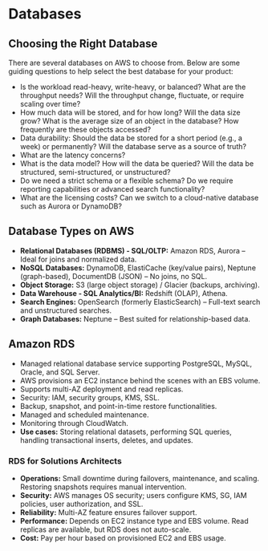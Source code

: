 # Databases

## Choosing the Right Database

There are several databases on AWS to choose from. Below are some guiding questions to help select the best database for your product:

- Is the workload read-heavy, write-heavy, or balanced? What are the throughput needs? Will the throughput change, fluctuate, or require scaling over time?
- How much data will be stored, and for how long? Will the data size grow? What is the average size of an object in the database? How frequently are these objects accessed?
- Data durability: Should the data be stored for a short period (e.g., a week) or permanently? Will the database serve as a source of truth?
- What are the latency concerns?
- What is the data model? How will the data be queried? Will the data be structured, semi-structured, or unstructured?
- Do we need a strict schema or a flexible schema? Do we require reporting capabilities or advanced search functionality?
- What are the licensing costs? Can we switch to a cloud-native database such as Aurora or DynamoDB?

## Database Types on AWS

- **Relational Databases (RDBMS) - SQL/OLTP:** Amazon RDS, Aurora – Ideal for joins and normalized data.
- **NoSQL Databases:** DynamoDB, ElastiCache (key/value pairs), Neptune (graph-based), DocumentDB (JSON) – No joins, no SQL.
- **Object Storage:** S3 (large object storage) / Glacier (backups, archiving).
- **Data Warehouse - SQL Analytics/BI:** Redshift (OLAP), Athena.
- **Search Engines:** OpenSearch (formerly ElasticSearch) – Full-text search and unstructured searches.
- **Graph Databases:** Neptune – Best suited for relationship-based data.

## Amazon RDS

- Managed relational database service supporting PostgreSQL, MySQL, Oracle, and SQL Server.
- AWS provisions an EC2 instance behind the scenes with an EBS volume.
- Supports multi-AZ deployment and read replicas.
- Security: IAM, security groups, KMS, SSL.
- Backup, snapshot, and point-in-time restore functionalities.
- Managed and scheduled maintenance.
- Monitoring through CloudWatch.
- **Use cases:** Storing relational datasets, performing SQL queries, handling transactional inserts, deletes, and updates.

### RDS for Solutions Architects

- **Operations:** Small downtime during failovers, maintenance, and scaling. Restoring snapshots requires manual intervention.
- **Security:** AWS manages OS security; users configure KMS, SG, IAM policies, user authorization, and SSL.
- **Reliability:** Multi-AZ feature ensures failover support.
- **Performance:** Depends on EC2 instance type and EBS volume. Read replicas are available, but RDS does not auto-scale.
- **Cost:** Pay per hour based on provisioned EC2 and EBS usage.